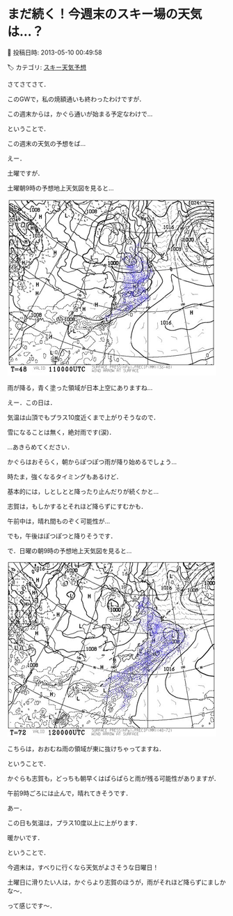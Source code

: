 # まだ続く！今週末のスキー場の天気は…？

📅 投稿日時: 2013-05-10 00:49:58

🏷️ カテゴリ: [スキー天気予想](c6554f5c3c106093b511a8daae23757e8.md)

さてさてさて．


このGWで，私の焼額通いも終わったわけですが．


この週末からは，かぐら通いが始まる予定なわけで…





ということで．


この週末の天気の予想をば…





えー．


土曜ですが．


土曜朝9時の予想地上天気図を見ると…




![958645c8b51eb63aa5061673f0d17dc4.jpg](images/958645c8b51eb63aa5061673f0d17dc4.jpg)




雨が降る，青く塗った領域が日本上空にありますね…


えー．この日は．


気温は山頂でもプラス10度近くまで上がりそうなので．


雪になることは無く，絶対雨です(涙)．


…あきらめてください．





かぐらはおそらく，朝からぽつぽつ雨が降り始めるでしょう…


時たま，強くなるタイミングもあるけど．


基本的には，しとしとと降ったり止んだりが続くかと…





志賀は，もしかするとそれほど降らずにすむかも．


午前中は，晴れ間ものぞく可能性が…


でも，午後はぽつぽつと降りそうです．





で．日曜の朝9時の予想地上天気図を見ると…




![df78464dde43e6aafab2ffb18d3c7344.jpg](images/df78464dde43e6aafab2ffb18d3c7344.jpg)




こちらは，おおむね雨の領域が東に抜けちゃってますね．


ということで．


かぐらも志賀も，どっちも朝早くはぱらぱらと雨が残る可能性がありますが．


午前9時ごろには止んで，晴れてきそうです．





あー．


この日も気温は，プラス10度以上に上がります．


暖かいです．





ということで．


今週末は，すべりに行くなら天気がよさそうな日曜日！


土曜日に滑りたい人は，かぐらより志賀のほうが，雨がそれほど降らずにましかな～．


って感じです～．

